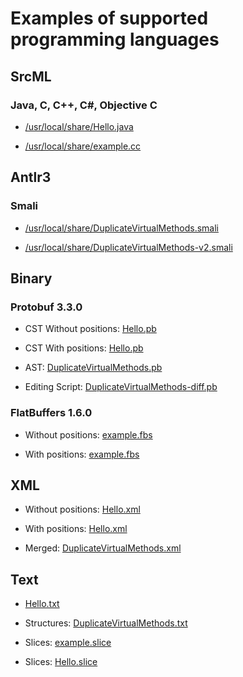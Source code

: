 # Examples of supported programming languages

## SrcML

### Java, C, C++, C#, Objective C

* [/usr/local/share/Hello.java](test/Hello.java)

* [/usr/local/share/example.cc](test/example.cc)

## Antlr3

### Smali

* [/usr/local/share/DuplicateVirtualMethods.smali](test/DuplicateVirtualMethods.smali) 

* [/usr/local/share/DuplicateVirtualMethods-v2.smali](test/DuplicateVirtualMethods-v2.smali) 

## Binary 

### Protobuf 3.3.0

* CST Without positions: [Hello.pb](test/Hello.pb)

* CST With positions: [Hello.pb](test/Hello.position.pb) 

* AST: [DuplicateVirtualMethods.pb](test/DuplicateVirtualMethods.pb)

* Editing Script: [DuplicateVirtualMethods-diff.pb](test/DuplicateVirtualMethods-diff.pb)

### FlatBuffers 1.6.0

* Without positions: [example.fbs](test/example.fbs)

* With positions: [example.fbs](test/example.position.fbs)

## XML

* Without positions: [Hello.xml](test/Hello.xml)

* With positions: [Hello.xml](test/Hello.position.xml)

* Merged: [DuplicateVirtualMethods.xml](test/DuplicateVirtualMethods.xml)

## Text

* [Hello.txt](test/Hello.txt)

* Structures: [DuplicateVirtualMethods.txt](test/DuplicateVirtualMethods.txt)

* Slices: [example.slice](test/example.slice)

* Slices: [Hello.slice](test/Hello.slice)
